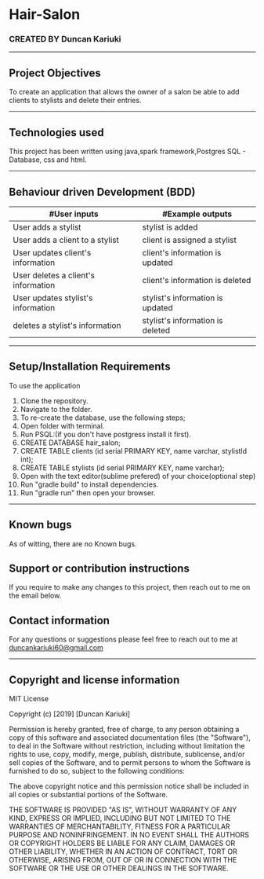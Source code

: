 # Hair-Salon
### CREATED BY  Duncan Kariuki

----------------------------------------------------------------------

## Project Objectives
To create an application that allows the owner of a salon be able to add clients to stylists and delete their entries.

----------------------------------------------------------------------

## Technologies used
This project has been written using java,spark framework,Postgres SQL - Database, css and html.


-----------------------------------------------------------------------------

## Behaviour driven Development (BDD)
|#User inputs   |  #Example outputs |         
|---------------|-------------------|
|User adds a stylist        |stylist is added |
|User adds a client to a stylist        | client is assigned a stylist  |
|User updates client's information       | client's information is updated  |
|User deletes a client's information      | client's information is deleted  |
|User updates stylist's information       |  stylist's information is updated  |
|deletes a stylist's information       |  stylist's information is deleted  |
---------------------------------------------------------------------------------

## Setup/Installation Requirements
To use the application
  1. Clone the repository.
  2. Navigate to the folder.
  3. To re-create the database, use the following steps;
  4. Open folder with terminal.
  5. Run PSQL:(if you don't have postgress install it first).
  6. CREATE DATABASE hair_salon;
  7. CREATE TABLE clients (id serial PRIMARY KEY, name varchar, stylistId int);
  8. CREATE TABLE stylists (id serial PRIMARY KEY, name varchar);
  9. Open with the text editor(sublime prefered) of your choice(optional step)
  10. Run "gradle build" to install dependencies.
  11. Run "gradle run" then open your browser.

---------------------------------------------------------------------

## Known bugs
As of witting, there are no Known bugs.

## Support or contribution instructions
If you require to make any changes to this project, then reach out to me on the email below.

## Contact information
For any questions or suggestions please feel free to reach out to me at duncankariuki60@gmail.com

-----------------------------------------------------------------------------

## Copyright and license information

MIT License

Copyright (c) [2019] [Duncan Kariuki]

Permission is hereby granted, free of charge, to any person obtaining a copy
of this software and associated documentation files (the "Software"), to deal
in the Software without restriction, including without limitation the rights
to use, copy, modify, merge, publish, distribute, sublicense, and/or sell
copies of the Software, and to permit persons to whom the Software is
furnished to do so, subject to the following conditions:

The above copyright notice and this permission notice shall be included in all
copies or substantial portions of the Software.

THE SOFTWARE IS PROVIDED "AS IS", WITHOUT WARRANTY OF ANY KIND, EXPRESS OR
IMPLIED, INCLUDING BUT NOT LIMITED TO THE WARRANTIES OF MERCHANTABILITY,
FITNESS FOR A PARTICULAR PURPOSE AND NONINFRINGEMENT. IN NO EVENT SHALL THE
AUTHORS OR COPYRIGHT HOLDERS BE LIABLE FOR ANY CLAIM, DAMAGES OR OTHER
LIABILITY, WHETHER IN AN ACTION OF CONTRACT, TORT OR OTHERWISE, ARISING FROM,
OUT OF OR IN CONNECTION WITH THE SOFTWARE OR THE USE OR OTHER DEALINGS IN THE
SOFTWARE.